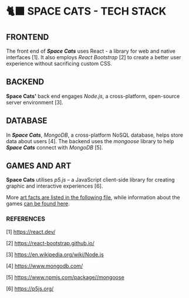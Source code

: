 # 🐈‍⬛ SPACE CATS - TECH STACK

## FRONTEND

The front end of _**Space Cats**_ uses React - a library for web and native interfaces [1]. It also employs _React Bootstrap_ [2] to create a better user experience without sacrificing custom CSS.

## BACKEND

**Space Cats'** back end engages _Node.js_, a cross-platform, open-source server environment [3].

## DATABASE

In _**Space Cats**_, _MongoDB_, a cross-platform NoSQL database, helps store data about users [4]. The backend uses the _mongoose_ library to help _**Space Cats**_ connect with _MongoDB_ [5].

## GAMES AND ART

**Space Cats** utilises _p5.js_ – a JavaScript client-side library for creating graphic and interactive experiences [6].

More [art facts are listed in the following file](creative/art.md), while information about the games [can be found here](creative/games.md).

### REFERENCES

[1] https://react.dev/

[2] https://react-bootstrap.github.io/

[3] https://en.wikipedia.org/wiki/Node.js

[4] https://www.mongodb.com/

[5] https://www.npmjs.com/package//mongoose

[6] https://p5js.org/
